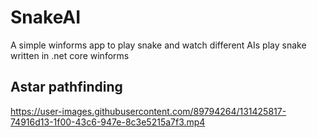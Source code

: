 # SnakeAI
A simple winforms app to play snake and watch different AIs play snake written in .net core winforms

## Astar pathfinding


https://user-images.githubusercontent.com/89794264/131425817-74916d13-1f00-43c6-947e-8c3e5215a7f3.mp4


